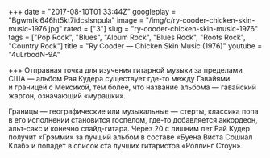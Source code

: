 +++
date = "2017-08-10T01:33:44Z"
googleplay = "Bgwmlkl646ht5kt7idcslsnpula"
image = "/img/c/ry-cooder-chicken-skin-music-1976.jpg"
rated = ["3"]
slug = "ry-cooder-chicken-skin-music-1976"
tags = ["Pop Rock", "Blues", "Album Rock", "Blues Rock", "Roots Rock", "Country Rock"]
title = "Ry Cooder — Chicken Skin Music (1976)"
youtube = "4uLrbodN-9A"

+++
Отправная точка для изучения гитарной музыки за&nbsp;пределами США&nbsp;&mdash; альбом Рая Кудера существует где-то между Гавайями и&nbsp;границей с&nbsp;Мексикой, тем более, что название альбома&nbsp;&mdash; гавайский жаргон, означающий &laquo;мурашки&raquo;. 

Границы&nbsp;&mdash; географические или музыкальные&nbsp;&mdash; стерты, классика попа в&nbsp;его исполнении становится госпелом, где-то добавляется аккордеон, альт-сакс и&nbsp;конечно слайд-гитара. Через 20&nbsp;с лишним лет Рай Кудер получит &laquo;Грэмми&raquo; за&nbsp;лучший альбом в&nbsp;составе &laquo;Буена Виста Сошиал Клаб&raquo; и&nbsp;попадет в&nbsp;список ста лучших гитаристов &laquo;Роллинг Стоун&raquo;.